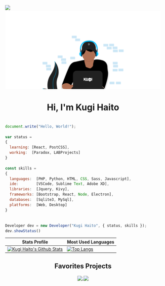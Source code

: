 <a href="https://github.com/users/KugiHaito/projects/3">
  <img src="https://img.shields.io/badge/Project-%E2%9C%B3%202020%2F2021%20Updates-blue?style=flat-square" />
</a>

<div align="center">
    <img src="https://github.com/KugiHaito/KugiHaito/blob/main/cover.png">
</div>

<h1 align="center">Hi, I'm Kugi Haito</h1>

```js

document.write("Hello, World!");

var status = 
{ 
  learning: [React, PostCSS],
  working:  [Paradox, LABProjects]
}

const skills = 
{
  languages:  [PHP, Python, HTML, CSS, Sass, Javascript],
  ide:        [VSCode, Sublime Text, Adobe XD],
  libraries:  [Jquery, Kivy],
  frameworks: [Bootstrap, React, Node, Electron],
  databases:  [Sqlite3, MySql],
  platforms:  [Web, Desktop]
}


Developer dev = new Developer("Kugi Haito", { status, skills });
dev.showStatus()

```

| Stats Profile | Most Used Languages |
| ------------- | ------------- |
| [![Kugi Haito's Github Stats](https://github-readme-stats.vercel.app/api?username=kugihaito&hide_border=true&theme=react&show_icons=true&bg_color=212121&count_private=true&include_all_commits=true&custom_title=Kugi%20Haito's%20GitHub%20Status)](https://github.com/KugiHaito) | [![Top Langs](https://github-readme-stats.vercel.app/api/top-langs/?username=kugihaito&hide=scss&hide_title=true&hide_border=true&bg_color=212121&text_color=ffffff&card_width=400)](https://github.com/KugiHaito?tab=repositories) |

<h2 align="center">Favorites Projects</h2>

<p align="center">
	<a alt="Paradox" href="https://github.com/KugiHaito/Paradox">
		<img align="center" src="https://github-readme-stats.vercel.app/api/pin/?username=kugihaito&repo=paradox&theme=react&hide_border=true&bg_color=212121" />
	</a>
	<a alt="IFPBProjetos" href="https://github.com/KugiHaito/IFPBProjetos">
		<img align="center" src="https://github-readme-stats.vercel.app/api/pin/?username=kugihaito&repo=ifpbprojetos&theme=react&hide_border=true&bg_color=212121" />
	</a>
</p>
